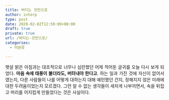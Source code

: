 ```yaml
---
title: 버티는 것만으로
author: interp
type: post
date: 2020-02-02T12:59:09+00:00
draft: true
private: true
url: /버티는-것만으로/
categories:
  - 미분류

---
```

<p style="text-align: justify;">
  햇살 밝은 아침과는 대조적으로 너무나 심란했던 어제 적어둔 글귀를 오늘 다시 보게 되었다. <strong>마음 속에 태풍이 불더라도, 버텨내야 한다고</strong>. 하는 일과 가진 것에 자신이 없어서였는지, 다른 사람들이 나를 어떻게 대하는지 대해 예민했던 건지, 정해지지 않은 미래에 대한 두려움이었는지 모르겠다. 그런 알 수 없는 생각들이 세차게 나부끼면서, 속을 뒤집고 머리를 어지럽게 만들었다는 것은 사실이다.
</p>